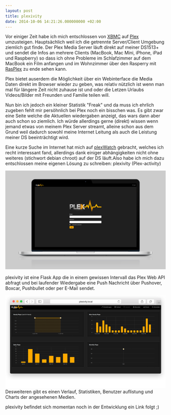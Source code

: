 ```yaml
---
layout: post
title: plexivity
date: 2014-10-06 14:21:26.000000000 +02:00
---
```

Vor einiger Zeit habe ich mich entschlossen von [XBMC](http://xbmc.org/) auf [Plex](https://plex.tv/) umzusteigen. Hauptsächlich weil ich die getrennte Server/Client Umgebung ziemlich gut finde. Der Plex Media Server läuft direkt auf meiner DS1513+ und sendet die Infos an mehrere Clients (MacBook, Mac Mini, iPhone, iPad und Raspberry) so dass ich ohne Probleme im Schlafzimmer auf dem MacBook ein Film anfangen und im Wohnzimmer über den Rasperry mit [RasPlex](http://www.rasplex.com/) zu ende sehen kann.

Plex bietet auserdem die Möglichkeit über ein Webinterface die Media Daten direkt im Browser wieder zu geben, was relativ nützlich ist wenn man mal für längere Zeit nicht zuhause ist und oder die Letzen Urlaubs Videos/Bilder mit Freunden und Familie teilen will.

Nun bin ich jedoch ein kleiner Statistik "Freak" und da muss ich ehrlich zugeben fehlt mir persöhnlich bei Plex noch ein bisschen was. Es gibt zwar eine Seite welche die Aktuellen wiedergaben anzeigt, das wars dann aber auch schon so ziemlich. Ich würde allerdings gerne (direkt) wissen wenn jemand etwas von meinem Plex Server streamt, alleine schon aus dem Grund weil dadurch sowohl meine Internet Leitung als auch die Leistung meiner DS beeinträchtigt wird.

Eine kurze Suche im Internet hat mich auf [plexWatch](https://github.com/ljunkie/plexWatch/) gebracht, welches ich recht interessant fand, allerdings dank einiger abhängigkeiten nicht ohne weiteres (stichwort debian chroot) auf der DS läuft.Also habe ich mich dazu entschlossen meine eigenen Lösung zu schreiben: plexivity (Plex-activity)

![plexivity Login Screen](/content/images/2014/Oct/plexivity.jpg)

plexivity ist eine Flask App die in einem gewissen Intervall das Plex Web API abfragt und bei laufender Wiedergabe eine Push Nachricht über Pushover, Boxcar, Pushbullet oder per E-Mail sendet.

![plexivity Statistik](/content/images/2014/Oct/plexivity_stats_01.png)
Desweiteren gibt es einen Verlauf, Statistiken, Benutzer auflistung und Charts der angesehenen Medien.

plexivity befindet sich momentan noch in der Entwicklung ein Link folgt ;)
